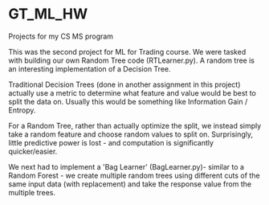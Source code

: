 # GT_ML_HW
Projects for my CS MS program

This was the second project for ML for Trading course.  We were tasked with building our own Random Tree code (RTLearner.py).  A random tree is an interesting implementation of a Decision Tree.

Traditional Decision Trees (done in another assignment in this project) actually use a metric to determine what feature and value would be best to split the data on.  Usually this would be something like Information Gain / Entropy.

For a Random Tree, rather than actually optimize the split, we instead simply take a random feature and choose random values to split on.  Surprisingly, little predictive power is lost - and computation is significantly quicker/easier.

We next had to implement a 'Bag Learner' (BagLearner.py)- similar to a Random Forest - we create multiple random trees using different cuts of the same input data (with replacement) and take the response value from the multiple trees.

